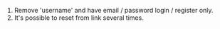 1. Remove 'username' and have email / password login / register only.
1. It's possible to reset from link several times.
